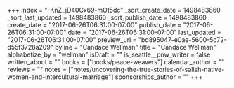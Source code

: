 +++
index = "-KnZ_jD40Cx69-mOt5dc"
_sort_create_date = 1498483860
_sort_last_updated = 1498483860
_sort_publish_date = 1498483860
create_date = "2017-06-26T06:31:00-07:00"
publish_date = "2017-06-26T06:31:00-07:00"
date = "2017-06-26T06:31:00-07:00"
last_updated = "2017-06-26T06:31:00-07:00"
preview_url = "bd895047-e0ae-5600-5c72-d55f3728a209"
byline = "Candace Wellman"
title = "Candace Wellman"
alphabetize_by = "wellman"
isDraft = ""
is_seattle__pnw_writer = false
written_about = ""
books = ["books/peace-weavers"]
calendar_author = ""
reviews = ""
notes = ["notes/uncovering-the-true-stories-of-salish-native-women-and-intercultural-marriage"]
sponsorships_author = ""
+++
